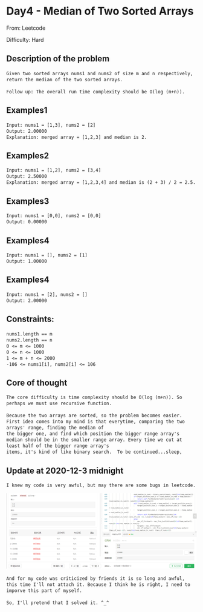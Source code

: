 # Day4 - Median of Two Sorted Arrays #

  From: Leetcode

  Difficulty: Hard
  
## Description of the problem ##
  
    Given two sorted arrays nums1 and nums2 of size m and n respectively, return the median of the two sorted arrays.

    Follow up: The overall run time complexity should be O(log (m+n)).

## Examples1 ##

    Input: nums1 = [1,3], nums2 = [2]
    Output: 2.00000
    Explanation: merged array = [1,2,3] and median is 2.
    
## Examples2 ##

    Input: nums1 = [1,2], nums2 = [3,4]
    Output: 2.50000
    Explanation: merged array = [1,2,3,4] and median is (2 + 3) / 2 = 2.5.
    
## Examples3 ##

    Input: nums1 = [0,0], nums2 = [0,0]
    Output: 0.00000
    
## Examples4 ##

    Input: nums1 = [], nums2 = [1]
    Output: 1.00000
    
## Examples4 ##

    Input: nums1 = [2], nums2 = []
    Output: 2.00000
    
## Constraints: ##

    nums1.length == m
    nums2.length == n
    0 <= m <= 1000
    0 <= n <= 1000
    1 <= m + n <= 2000
    -106 <= nums1[i], nums2[i] <= 106

## Core of thought ##

    The core difficulty is time complexity should be O(log (m+n)). So perhaps we must use recursive function. 

    Because the two arrays are sorted, so the problem becomes easier. First idea comes into my mind is that everytime, comparing the two arrays' range, finding the median of 
    the bigger one, and find which position the bigger range array's median should be in the smaller range array. Every time we cut at least half of the bigger range array's 
    items, it's kind of like binary search.  To be continued...sleep,

## Update at 2020-12-3 midnight ##

    I knew my code is very awful, but may there are some bugs in leetcode.
    
![bug?](https://raw.githubusercontent.com/CgriefTesla/Dairy-of-algorithm/main/Maybe%20bugs%20in%20leetcode.png)

    And for my code was criticized by friends it is so long and awful, this time I'll not attach it. Because I think he is right, I need to imporve this part of myself.
    
    So, I'll pretend that I solved it. ^_^
